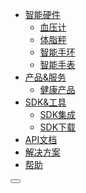 <div class="nav-header">
	<a href="/" class="docs-logo"></a>
</div>
<div class="nav-menu">

* <a href="javascript:;">智能硬件<i class="fa fa-angle-down"></i></a>
  - [血压计](/hardware/sphygmomanometer/)
  - [体脂秤](/hardware/scale/)
  - [智能手环](/hardware/wristbrand/)
  - [智能手表](/hardware/watch/)
* <a href="javascript:;">产品&服务<i class="fa fa-angle-down"></i></a>
  - [健康产品](/product/health/weight)
* <a href="javascript:;">SDK&工具<i class="fa fa-angle-down"></i></a>
  - [SDK集成](/develop-native/apply)
  - [SDK下载](/develop-native/download/README.md)
* [API文档](develop-cloud/api/sign)
* [解决方案](solution/README.md)
* [帮助](FAQ/README.md)

</div>
<div class="nav-right">
<div class='nav-search'>
</div>
<div class='nav-menu-collapse'>
  <button type="button" class="nav-menu-toggle" ><i class="fa fa-align-justify"></i></button>
</div>
</div>
